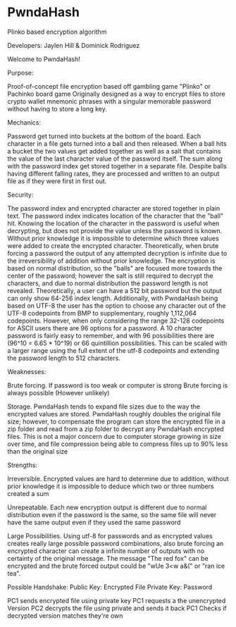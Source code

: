 # PwndaHash
Plinko based encryption algorithm

Developers: Jaylen Hill & Dominick Rodriguez

Welcome to PwndaHash!

Purpose:

Proof-of-concept file encryption based off gambling game "Plinko" or Pachinko board game
Originally designed as a way to encrypt files to store crypto wallet mnemonic phrases with a singular memorable password without having to store a long key. 


Mechanics:

Password get turned into buckets at the bottom of the board. Each character in a file gets turned into a ball and then released. When a ball hits a bucket the two values get added together as well as a salt that contains the value of the last character value of the password itself. The sum along with the password index get stored together in a separate file. Despite balls having different falling rates, they are processed and written to an output file as if they were first in first out.


Security:

The password index and encrypted character are stored together in plain text.
The password index indicates location of the character that the "ball" hit. Knowing the location of the character in the password is useful when decrypting, but does not provide the value unless the password is known. Without prior knowledge it is impossible to determine which three values were added to create the encrypted character. Theoretically, when brute forcing a password the output of any attempted decryption is infinite due to the irreversibility of addition without prior knowledge. The encryption is based on normal distribution, so the "balls" are focused more towards the center of the password; however the salt is still required to decrypt the characters, and due to normal distribution the password length is not revealed. Theoretically, a user can have a 512 bit password but the output can only show 64-256 index length. Additionally, with PwndaHash being based on UTF-8 the user has the option to choose any character out of the UTF-8 codepoints from BMP to supplementary, roughly 1,112,064 codepoints. However, when only considering the range 32-128 codepoints for ASCII users there are 96 options for a password. A 10 character password is fairly easy to remember, and with 96 possibilities there are (96^10 = 6.65 * 10^19)  or 66 quintillion possibilities. This can be scaled with a larger range using the full extent of the utf-8 codepoints and extending the password length to 512 characters.

Weaknesses:

Brute forcing. If password is too weak or computer is strong Brute forcing is always possible (However unlikely)

Storage. PwndaHash tends to expand file sizes due to the way the encrypted values are stored. PwndaHash roughly doubles the original file size; however, to compensate the program can store the encrypted file in a zip folder and read from a zip folder to decrypt any PwndaHash encrypted files. This is not a major concern due to computer storage growing in size over time, and file compression being able to compress files up to 90% less than the original size


Strengths:

Irreversible. Encrypted values are hard to determine due to addition, without prior knowledge it is impossible to deduce which two or three numbers created a sum

Unrepeatable. Each new encryption output is different due to normal distribution even if the password is the same, so the same file will never have the same output even if they used the same password

Large Possibilities. Using utf-8 for passwords and as encrypted values creates really large possible password combinations, also brute forcing an encrypted character can create a infinite number of outputs with no certainty of the original message. The message "The red fox" can be encrypted and the brute forced output could be "wUe 3<w a&(" or "ran ice tea". 












Possible Handshake:
Public Key: Encrypted File
Private Key: Password


PC1 sends encrypted file using private key
PC1 requests a the unencrypted Version
PC2 decrypts the file using private and sends it back
PC1 Checks if decrypted version matches they're own
